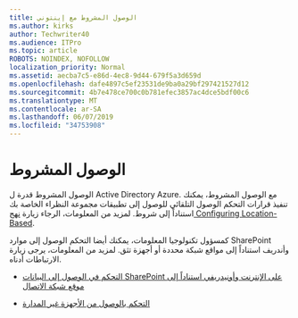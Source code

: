 ```yaml
---
title: الوصول المشروط مع إينتوني
ms.author: kirks
author: Techwriter40
ms.audience: ITPro
ms.topic: article
ROBOTS: NOINDEX, NOFOLLOW
localization_priority: Normal
ms.assetid: aecba7c5-e86d-4ec8-9d44-679f5a3d659d
ms.openlocfilehash: dafe4897c5ef23531de9ba0a29bf297421527d12
ms.sourcegitcommit: 4b7e478ce700c0b781efec3857ac4dce5bdf00c6
ms.translationtype: MT
ms.contentlocale: ar-SA
ms.lasthandoff: 06/07/2019
ms.locfileid: "34753908"
---
```

# <a name="conditional-access"></a>الوصول المشروط

الوصول المشروط قدرة ل Active Directory Azure. مع الوصول المشروط، يمكنك تنفيذ قرارات التحكم الوصول التلقائي للوصول إلى تطبيقات مجموعة النظراء الخاصة بك استناداً إلى شروط. لمزيد من المعلومات، الرجاء زيارة [نهج Configuring Location-Based](https://docs.microsoft.com/azure/active-directory/conditional-access/overview).

كمسؤول تكنولوجيا المعلومات، يمكنك أيضا التحكم الوصول إلى موارد SharePoint وأندريف استناداً إلى مواقع شبكة محددة أو أجهزة تثق. لمزيد من المعلومات، يرجى زيارة الارتباطات أدناه.

- [التحكم في الوصول إلى البيانات SharePoint على الإنترنت وأونيدريفي استناداً إلى موقع شبكة الاتصال](https://docs.microsoft.com/sharepoint/control-access-based-on-network-location)

- [التحكم بالوصول من الأجهزة غير المدارة](https://docs.microsoft.com/sharepoint/control-access-from-unmanaged-devices)


